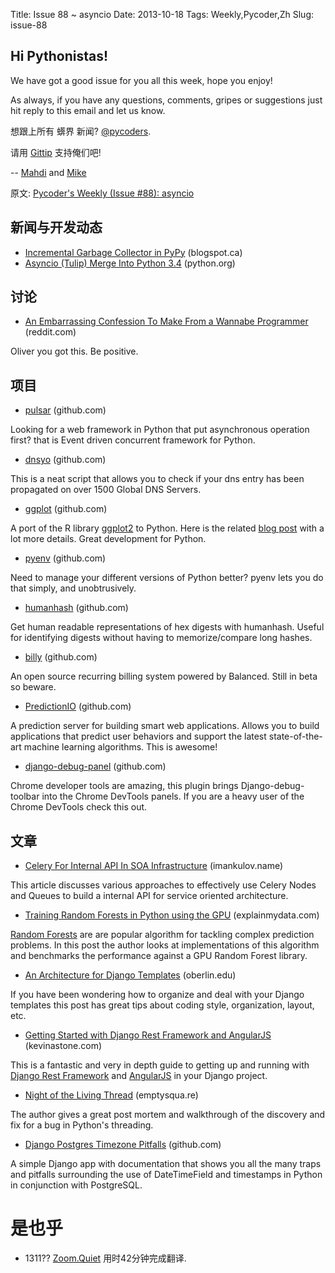 Title: Issue 88 ~ asyncio 
Date: 2013-10-18 
Tags: Weekly,Pycoder,Zh 
Slug: issue-88 
## Hi Pythonistas!

We have got a good issue for you all this week, hope you enjoy!

As always, if you have any questions, comments, gripes or suggestions just hit reply to this email and let us know.


想跟上所有 蠎界 新闻?
 [@pycoders](http://twitter.com/pycoders).

请用
[Gittip](https://www.gittip.com/PycodersWeekly)
支持俺们吧!

--
[Mahdi](https://twitter.com/#!/myusuf3) and [Mike](https://twitter.com/#!/mgrouchy)



原文: [Pycoder's Weekly (Issue #88): asyncio](http://eepurl.com/G6A9f)


## 新闻与开发动态

- [Incremental Garbage Collector in PyPy](http://morepypy.blogspot.ca/2013/10/incremental-garbage-collector-in-pypy.html)  (blogspot.ca)
- [Asyncio (Tulip) Merge Into Python 3.4](http://hg.python.org/cpython/rev/dafe78cd58c7) (python.org)


## 讨论

- [An Embarrassing Confession To Make From a Wannabe Programmer](http://www.reddit.com/r/Python/comments/1ommt7/more_than_a_year_down_the_line_an_embarrassing/)
(reddit.com)

Oliver you got this. Be positive. 



## 项目
- [pulsar](https://github.com/quantmind/pulsar) (github.com)

Looking for a web framework in Python that put asynchronous operation first?  that is Event driven concurrent framework for Python.

 
- [dnsyo](https://github.com/samarudge/dnsyo) (github.com)

This is a neat script that allows you to check if your dns entry has been propagated on over 1500 Global DNS Servers.

 
- [ggplot](https://github.com/yhat/ggplot/) (github.com)

A port of the R library 
[ggplot2](https://github.com/hadley/ggplot2)
to Python. Here is the related 
[blog post](http://blog.yhathq.com/posts/ggplot-for-python.html)
with a lot more details. Great development for Python.

 
- [pyenv](https://github.com/yyuu/pyenv) (github.com)

Need to manage your different versions of Python better? pyenv lets you do that simply, and unobtrusively.

 
- [humanhash](https://github.com/zacharyvoase/humanhash) (github.com)

Get human readable representations of hex digests with humanhash. Useful for identifying digests without having to memorize/compare long hashes.

 
- [billy](https://github.com/balanced/billy) (github.com)

An open source recurring billing system powered by Balanced. Still in beta so beware.

 
- [PredictionIO](https://github.com/PredictionIO/PredictionIO) (github.com)

A prediction server for building smart web applications. Allows you to build applications that predict user behaviors and support the latest state-of-the-art machine learning algorithms. This is awesome!

 
- [django-debug-panel](https://github.com/recamshak/django-debug-panel) (github.com)

Chrome developer tools are amazing, this plugin brings Django-debug-toolbar into the Chrome DevTools panels. If you are a heavy user of the Chrome DevTools check this out.


## 文章

- [Celery For Internal API In SOA Infrastructure](http://www.imankulov.name/posts/celery-for-internal-api.html) (imankulov.name)

This article discusses various approaches to effectively use Celery Nodes and Queues to build a internal API for service oriented architecture.

 

- [Training Random Forests in Python using the GPU](http://blog.explainmydata.com/2013/10/training-random-forests-in-python-using.html) (explainmydata.com)

[Random Forests](http://www.stat.berkeley.edu/~breiman/RandomForests/cc_home.htm)
are are popular algorithm for tackling complex prediction problems. In this post the author looks at implementations of this algorithm and benchmarks the performance against a GPU Random Forest library.

 

- [An Architecture for Django Templates](https://oncampus.oberlin.edu/webteam/2012/09/architecture-django-templates) (oberlin.edu)

If you have been wondering how to organize and deal with your Django templates this post has great tips about coding style, organization, layout, etc.

 

- [Getting Started with Django Rest Framework and AngularJS](http://blog.kevinastone.com/getting-started-with-django-rest-framework-and-angularjs.html) (kevinastone.com)

This is a fantastic and very in depth guide to getting up and running with 
[Django Rest Framework](http://django-rest-framework.org/)
 and 
 [AngularJS](http://angularjs.org/)
  in your Django project.

 

- [Night of the Living Thread](http://emptysqua.re/blog/night-of-the-living-thread/) (emptysqua.re)

The author gives a great post mortem and walkthrough of the discovery and fix for a bug in Python's threading.

 

- [Django Postgres Timezone Pitfalls](https://github.com/counsyl/django-postgres-timezones) (github.com)

A simple Django app with documentation that shows you all the many traps and pitfalls surrounding the use of DateTimeField and timestamps in Python in conjunction with PostgreSQL.

# 是也乎

- 1311?? [Zoom.Quiet](http://zoomquiet.org/) 用时42分钟完成翻译.

